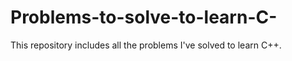# Problems-to-solve-to-learn-C-
This repository includes all the problems I've solved to learn C++. 
